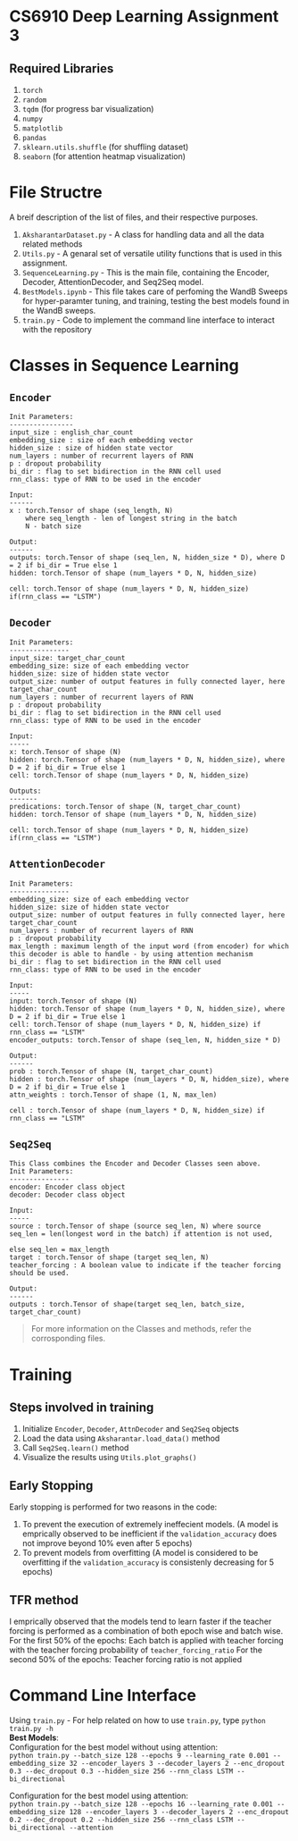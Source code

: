 # CS6910 Deep Learning Assignment 3

## Required Libraries
1. `torch`
2. `random`
3. `tqdm` (for progress bar visualization)
4. `numpy`
5. `matplotlib`
6. `pandas`
7. `sklearn.utils.shuffle` (for shuffling dataset)
8. `seaborn` (for attention heatmap visualization)
# File Structre
A breif description of the list of files, and their respective purposes.
1. `AksharantarDataset.py` - A class for handling data and all the data related methods
2. `Utils.py` - A genaral set of versatile utility functions that is used in this assignment.
3. `SequenceLearning.py` - This is the main file, containing the Encoder, Decoder, AttentionDecoder, and Seq2Seq model.
4. `BestModels.ipynb` - This file takes care of perfoming the WandB Sweeps for hyper-paramter tuning, and training, testing the best models found in the WandB sweeps.
5. `train.py` - Code to implement the command line interface to interact with the repository

# Classes in Sequence Learning
## `Encoder`
    Init Parameters:
    ----------------
    input_size : english_char_count
    embedding_size : size of each embedding vector
    hidden_size : size of hidden state vector
    num_layers : number of recurrent layers of RNN
    p : dropout probability
    bi_dir : flag to set bidirection in the RNN cell used
    rnn_class: type of RNN to be used in the encoder

    Input:
    ------
    x : torch.Tensor of shape (seq_length, N)
        where seq_length - len of longest string in the batch
        N - batch size

    Output:
    ------
    outputs: torch.Tensor of shape (seq_len, N, hidden_size * D), where D = 2 if bi_dir = True else 1
    hidden: torch.Tensor of shape (num_layers * D, N, hidden_size)

    cell: torch.Tensor of shape (num_layers * D, N, hidden_size) if(rnn_class == "LSTM")
## `Decoder`
    Init Parameters:
    ---------------
    input_size: target_char_count
    embedding_size: size of each embedding vector
    hidden_size: size of hidden state vector
    output_size: number of output features in fully connected layer, here target_char_count
    num_layers : number of recurrent layers of RNN
    p : dropout probability
    bi_dir : flag to set bidirection in the RNN cell used
    rnn_class: type of RNN to be used in the encoder

    Input:
    -----
    x: torch.Tensor of shape (N)
    hidden: torch.Tensor of shape (num_layers * D, N, hidden_size), where D = 2 if bi_dir = True else 1
    cell: torch.Tensor of shape (num_layers * D, N, hidden_size)

    Outputs:
    -------
    predications: torch.Tensor of shape (N, target_char_count)
    hidden: torch.Tensor of shape (num_layers * D, N, hidden_size)
    
    cell: torch.Tensor of shape (num_layers * D, N, hidden_size) if(rnn_class == "LSTM")
## `AttentionDecoder`
    Init Parameters:
    ---------------
    embedding_size: size of each embedding vector
    hidden_size: size of hidden state vector
    output_size: number of output features in fully connected layer, here target_char_count
    num_layers : number of recurrent layers of RNN
    p : dropout probability
    max_length : maximum length of the input word (from encoder) for which this decoder is able to handle - by using attention mechanism
    bi_dir : flag to set bidirection in the RNN cell used
    rnn_class: type of RNN to be used in the encoder

    Input:
    -----
    input: torch.Tensor of shape (N)
    hidden: torch.Tensor of shape (num_layers * D, N, hidden_size), where D = 2 if bi_dir = True else 1
    cell: torch.Tensor of shape (num_layers * D, N, hidden_size) if rnn_class == "LSTM"
    encoder_outputs: torch.Tensor of shape (seq_len, N, hidden_size * D)

    Output:
    ------
    prob : torch.Tensor of shape (N, target_char_count)
    hidden : torch.Tensor of shape (num_layers * D, N, hidden_size), where D = 2 if bi_dir = True else 1
    attn_weights : torch.Tensor of shape (1, N, max_len)

    cell : torch.Tensor of shape (num_layers * D, N, hidden_size) if rnn_class == "LSTM"
## `Seq2Seq`
    This Class combines the Encoder and Decoder Classes seen above. 
    Init Parameters:
    ---------------
    encoder: Encoder class object
    decoder: Decoder class object

    Input:
    -----
    source : torch.Tensor of shape (source seq_len, N) where source seq_len = len(longest word in the batch) if attention is not used, 
                                                                                                        else seq_len = max_length 
    target : torch.Tensor of shape (target seq_len, N)
    teacher_forcing : A boolean value to indicate if the teacher forcing should be used.
    
    Output:
    ------
    outputs : torch.Tensor of shape(target seq_len, batch_size, target_char_count)

> For more information on the Classes and methods, refer the corrosponding files.

# Training
## Steps involved in training
1. Initialize `Encoder`, `Decoder`, `AttnDecoder` and `Seq2Seq` objects
2. Load the data using `Aksharantar.load_data()` method
3. Call `Seq2Seq.learn()` method
4. Visualize the results using `Utils.plot_graphs()`

## Early Stopping
Early stopping is performed for two reasons in the code:
1. To prevent the execution of extremely ineffecient models. (A model is emprically observed to be inefficient if the `validation_accuracy` does not improve beyond 10% even after 5 epochs)
2. To prevent models from overfitting (A model is considered to be overfitting if the `validation_accuracy` is consistenly decreasing for 5 epochs)

## TFR method
I emprically observed that the models tend to learn faster if the teacher forcing is performed as a combination of both epoch wise and batch wise.  
For the first 50% of the epochs: Each batch is applied with teacher forcing with the teacher forcing probability of `teacher_forcing_ratio`
For the second 50% of the epochs: Teacher forcing ratio is not applied

# Command Line Interface
Using `train.py` - For help related on how to use `train.py`, type `python train.py -h`  
**Best Models**:  
Configuration for the best model without using attention:  
`python train.py --batch_size 128 --epochs 9 --learning_rate 0.001 --embedding_size 32 --encoder_layers 3 --decoder_layers 2 --enc_dropout 0.3 --dec_dropout 0.3 --hidden_size 256 --rnn_class LSTM --bi_directional`

Configuration for the best model using attention:   
`python train.py --batch_size 128 --epochs 16 --learning_rate 0.001 --embedding_size 128 --encoder_layers 3 --decoder_layers 2 --enc_dropout 0.2 --dec_dropout 0.2 --hidden_size 256 --rnn_class LSTM --bi_directional --attention`
